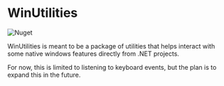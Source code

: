 # WinUtilities
![Nuget](https://img.shields.io/nuget/v/WinUtilities.Core)

WinUtilities is meant to be a package of utilities that helps interact with some native windows features directly from .NET projects.

For now, this is limited to listening to keyboard events, but the plan is to expand this in the future.
